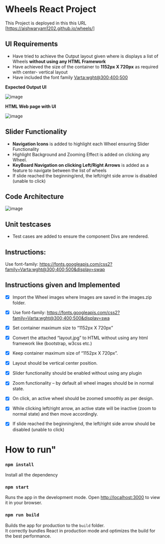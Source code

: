 # Wheels React Project

This Project is deployed in this this URL [https://aishwaryam1202.github.io/wheels/]

## UI Requirements
* Have tried to achieve the Output layout given where is displays a list of Wheels **without using any HTML Framework**
* Have achieved the size of the container to **1152px X 720px** as required with center- vertical layout
* Have included the font family [Varta:wght@300;400;500](https://fonts.googleapis.com/css2?family=Varta:wght@300;400;500&display=swap)

**Expected Output UI**

![image](https://github.com/user-attachments/assets/d112866c-5849-4f71-840d-d3e106645779)



**HTML Web page with UI**

![image](https://github.com/user-attachments/assets/288e35f3-e721-4bbf-8db0-462114760dee)


## Slider Functionality
* **Navigation Icons** is added to highlight each Wheel ensuring Slider Functionality
* Highlight Background and Zooming Effect is added on clicking any Wheel.
* **KeyBoard Navigation on clicking Left/Right Arrows** is added as a feature  to navigate between the list of wheels
* If slide reached the beginning/end, the left/right side arrow is disabled (unable to click)

  
## Code Architecture
![image](https://github.com/user-attachments/assets/990050a2-1859-4735-9eb5-c545ad462c59)

## Unit testcases 
* Test cases are added to ensure the component Divs are rendered.

## Instructions:
Use font-family: https://fonts.googleapis.com/css2?family=Varta:wght@300;400;500&display=swap

## Instructions given and Implemented
- [x] Import the Wheel images where Images are saved in the images.zip folder.
- [x] Use font-family: https://fonts.googleapis.com/css2?family=Varta:wght@300;400;500&display=swa
- [x] Set container maximum size to “1152px X 720px”
- [x] Convert the attached “layout.jpg” to HTML without using any html framework like (bootstrap, w3css etc.)
- [x] Keep container maximum size of “1152px X 720px”.
- [x] Layout should be vertical center position.
- [x] Slider functionality should be enabled without using any plugin
- [x] Zoom functionality – by default all wheel images should be in normal state.
- [x] On click, an active wheel should be zoomed smoothly as per design.
- [x] While clicking left/right arrow, an active state will be inactive (zoom to normal state) and then move accordingly.
- [x] If slide reached the beginning/end, the left/right side arrow should be disabled (unable to click) 
  

# How to run"
### `npm install`
Install all the dependency

### `npm start`
Runs the app in the development mode.
Open [http://localhost:3000](http://localhost:3000) to view it in your browser.

### `npm run build`
Builds the app for production to the `build` folder.\
It correctly bundles React in production mode and optimizes the build for the best performance.
